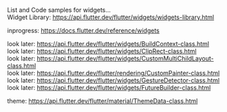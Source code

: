 List and Code samples for widgets...    
Widget Library: https://api.flutter.dev/flutter/widgets/widgets-library.html    


inprogress: https://docs.flutter.dev/reference/widgets


look later: https://api.flutter.dev/flutter/widgets/BuildContext-class.html    
look later: https://api.flutter.dev/flutter/widgets/ClipRect-class.html   
look later: https://api.flutter.dev/flutter/widgets/CustomMultiChildLayout-class.html   
look later: https://api.flutter.dev/flutter/rendering/CustomPainter-class.html  
look later: https://api.flutter.dev/flutter/widgets/GestureDetector-class.html  
look later: https://api.flutter.dev/flutter/widgets/FutureBuilder-class.html

theme: https://api.flutter.dev/flutter/material/ThemeData-class.html

